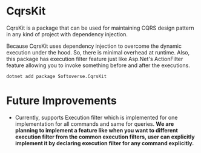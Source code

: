# CqrsKit

CqrsKit is a package that can be used for maintaining CQRS design pattern in any kind of project with dependency
injection.

Because CqrsKit uses dependency injection to overcome the dynamic execution under the hood. So, there is minimal
overhead at runtime.
Also, this package has execution filter feature just like Asp.Net's ActionFilter feature allowing you to invoke
something before and after the executions.

```bash
dotnet add package Softoverse.CqrsKit
```

# Future Improvements

<ul>
    <li>
        Currently, supports Execution filter which is implemented for one implementation for all commands and same for queries.
        <strong>We are planning to implement a feature like when you want to different execution filter from the common execution filters, user can explicitly implement it by declaring execution filter for any command explicitly.</strong> 
    </li>
</ul>